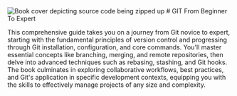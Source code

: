 <img src="https://github.com/user-attachments/assets/80af56db-2584-4255-bf78-57c1ad2f5556" alt="Book cover depicting source code being zipped up"/>
# GIT From Beginner To Expert

This comprehensive guide takes you on a journey from Git novice to expert, starting with the fundamental principles of version control and progressing through Git installation, configuration, and core commands. You'll master essential concepts like branching, merging, and remote repositories, then delve into advanced techniques such as rebasing, stashing, and Git hooks. The book culminates in exploring collaborative workflows, best practices, and Git's application in specific development contexts, equipping you with the skills to effectively manage projects of any size and complexity.


